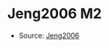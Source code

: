 <a name="material" />

# Jeng2006 M2
<script type="application/ld+json">
  {
    "@context": "https://schema.org/",
    "@type": "ChemicalSubstance",
    "http://purl.org/dc/terms/conformsTo":
      {
        "@type": "CreativeWork",
        "@id": "https://bioschemas.org/profiles/ChemicalSubstance/0.4-RELEASE/"
      },
    "@id": "https://egonw.github.io/nanowiki/nanowiki119.html#material",
    "name": "Jeng2006 M2",
    "sameAs": "http://127.0.0.1/mediawiki/index.php/Special:URIResolver/Jeng2006_M2"
  }
</script>


* Source: [Jeng2006](Jeng2006.md)
